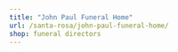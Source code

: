 ```yaml
---
title: "John Paul Funeral Home"
url: /santa-rosa/john-paul-funeral-home/
shop: funeral directors
---
```

